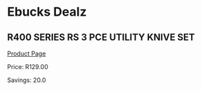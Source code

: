 
# Ebucks Dealz
## R400 SERIES RS 3 PCE UTILITY KNIVE SET
[Product Page](https://www.ebucks.com/web/shop/productSelected.do?prodId=1136295321&catId=714962196)

Price: R129.00

Savings: 20.0


	